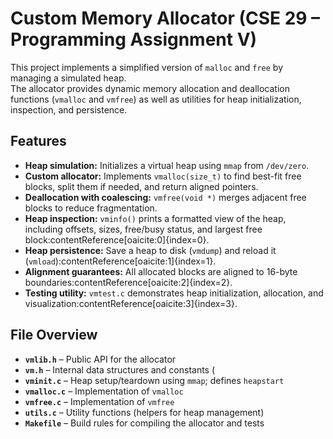 # Custom Memory Allocator (CSE 29 – Programming Assignment V)

This project implements a simplified version of `malloc` and `free` by managing a simulated heap.  
The allocator provides dynamic memory allocation and deallocation functions (`vmalloc` and `vmfree`) as well as utilities for heap initialization, inspection, and persistence.

## Features
- **Heap simulation:** Initializes a virtual heap using `mmap` from `/dev/zero`.
- **Custom allocator:** Implements `vmalloc(size_t)` to find best-fit free blocks, split them if needed, and return aligned pointers.
- **Deallocation with coalescing:** `vmfree(void *)` merges adjacent free blocks to reduce fragmentation.
- **Heap inspection:** `vminfo()` prints a formatted view of the heap, including offsets, sizes, free/busy status, and largest free block:contentReference[oaicite:0]{index=0}.
- **Heap persistence:** Save a heap to disk (`vmdump`) and reload it (`vmload`):contentReference[oaicite:1]{index=1}.
- **Alignment guarantees:** All allocated blocks are aligned to 16-byte boundaries:contentReference[oaicite:2]{index=2}.
- **Testing utility:** `vmtest.c` demonstrates heap initialization, allocation, and visualization:contentReference[oaicite:3]{index=3}.

## File Overview
- **`vmlib.h`** – Public API for the allocator   
- **`vm.h`** – Internal data structures and constants (
- **`vminit.c`** – Heap setup/teardown using `mmap`; defines `heapstart`
- **`vmalloc.c`** – Implementation of `vmalloc` 
- **`vmfree.c`** – Implementation of `vmfree`  
- **`utils.c`** – Utility functions (helpers for heap management)  
- **`Makefile`** – Build rules for compiling the allocator and tests  
